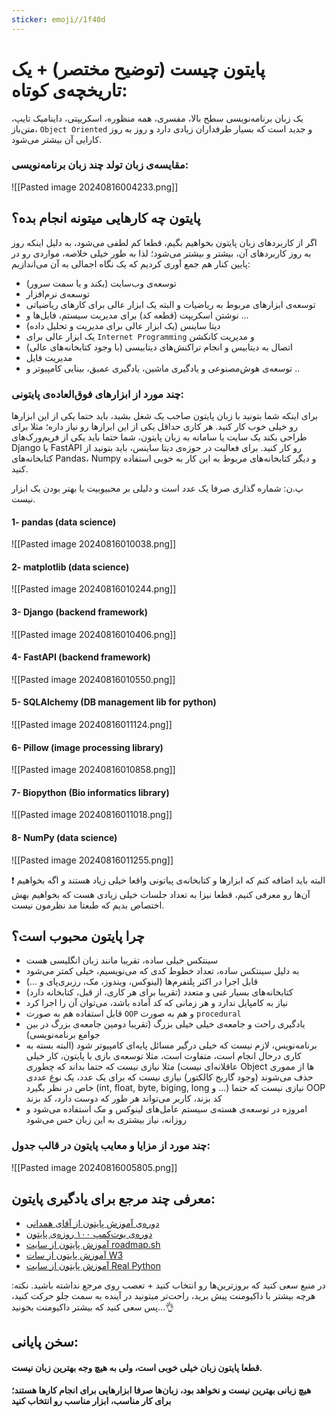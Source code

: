 ```yaml
---
sticker: emoji//1f40d
---
```

# پایتون چیست (توضیح مختصر) + یک تاریخچه‌ی کوتاه:
یک زبان برنامه‌نویسی سطح بالا، مفسری، همه منظوره، اسکریپتی، داینامیک تایپ، متن‌باز، `Object Oriented` و جدید است که بسیار طرفداران زیادی دارد و روز به روز کارایی آن بیشتر می‌شود.


### مقایسه‌ی زبان تولد چند زبان برنامه‌نویسی:
![[Pasted image 20240816004233.png]]



## پایتون چه کارهایی میتونه انجام بده؟
اگر از کاربردهای زبان پایتون بخواهیم بگیم، قطعا کم لطفی می‌شود، به دلیل اینکه روز به روز کاربردهای آن، بیشتر و بیشتر می‌شود؛ لذا به طور خیلی خلاصه، مواردی رو در پایین کنار هم جمع آوری کردیم که یک نگاه اجمالی به آن می‌اندازیم: 

- توسعه‌ی وب‌سایت (بکند و یا سمت سرور)
- توسعه‌ی نرم‌افزار 
- توسعه‌ی ابزارهای مربوط به ریاضیات و البته یک ابزار عالی برای کارهای ریاضیاتی
- نوشتن اسکریپت (قطعه کد) برای مدیریت سیستم، فایل‌ها و ...
- دیتا ساینس (یک ابزار عالی برای مدیریت و تحلیل داده)
- یک ابزار عالی برای `Internet Programming` و مدیریت کانکشن
- اتصال به دیتابیس و انجام تراکنش‌های دیتابیسی (با وجود کتابخانه‌های عالی)
- مدیریت فایل 
- توسعه‌ی هوش‌مصنوعی و یادگیری ماشین، یادگیری عمیق، بینایی کامپیوتر و ..




### چند مورد از ابزارهای فوق‌العاده‌ی پایتونی: 
برای اینکه شما بتونید با زبان پایتون صاحب یک شغل بشید، باید حتما یکی از این ابزارها رو خیلی خوب کار کنید. هر کاری حداقل یکی از این ابرازها رو نیاز داره؛ مثلا برای طراحی بکند یک سایت یا سامانه به زبان پایتون، شما حتما باید یکی از فریم‌ورک‌های Django یا FastAPI رو کار کنید. 
برای فعالیت در حوزه‌ی دیتا ساینس، باید بتونید از کتابخانه‌های Pandas، Numpy و دیگر کتابخانه‌های مربوط به این کار به خوبی استفاده کنید. 

پ.ن: شماره گذاری صرفا یک عدد است و دلیلی بر محبیوبیت یا بهتر بودن یک ابزار نیست.


#### 1- pandas (data science)
![[Pasted image 20240816010038.png]]



#### 2- matplotlib (data science)
![[Pasted image 20240816010244.png]]



#### 3- Django (backend framework)
![[Pasted image 20240816010406.png]]



#### 4- FastAPI (backend framework)
![[Pasted image 20240816010550.png]]



#### 5- SQLAlchemy (DB management lib for python)
![[Pasted image 20240816011124.png]]




#### 6- Pillow (image processing library)
![[Pasted image 20240816010858.png]]



#### 7- Biopython (Bio informatics library)
![[Pasted image 20240816011018.png]]



#### 8- NumPy (data science)
![[Pasted image 20240816011255.png]]



❗ البته باید اضافه کنم که ابزارها و کتابخانه‌ی پیاتونی واقعا خیلی زیاد هستند و اگه بخواهیم آن‌ها رو معرفی کنیم، قطعا نیزا به تعداد جلسات خیلی زیادی هست که بخواهیم بهش اختصاص بدیم که طبعتا مد نظرمون نیست. 


## چرا پایتون محبوب است؟ 
- سینتکس خیلی ساده، تقریبا مانند زبان انگلیسی هست
- به دلیل سینتکس ساده، تعداد خطوط کدی که می‌نویسیم، خیلی کمتر می‌شود
- قابل اجرا در اکثر پلتفرم‌ها (لینوکس، ویندوز، مک، رزبری‌پای و ...)
- کتابخانه‌های بسیار غنی و متعدد (تقریبا برای هر کاری، از قبل، کتابخانه دارد)
- نیاز به کامپایل ندارد و هر زمانی که کد آماده باشد، می‌توان آن را اجرا کرد
- قابل استفاده هم به صورت `OOP` و هم به صورت `procedural` 
- یادگیری راحت و جامعه‌ی خیلی خیلی بزرگ (تقریبا دومین جامعه‌ی بزرگ در بین جوامع برنامه‌نویسی)
- برنامه‌نویس، لازم نیست که خیلی درگیر مسائل پایه‌ای کامپیوتر شود (البته بسته به کاری درحال انجام است، متفاوت است، مثلا توسعه‌ی بازی با پایتون، کار خیلی عاقلانه‌ای نیست)
	 مثلا نیازی نیست که حتما بداند که چطوری Object ها از مموری حذف می‌شوند (وجود گاربج کالکتور)
	 نیازی نیست که برای یک عدد، یک نوع عددی خاص در نظر بگیرد (int, float, byte, biging, long و ...)
	 نیازی نیست که حتما OOP کد بزند، کاربر می‌تواند هر طور که دوست دارد، کد بزند
- امروزه در توسعه‌ی هسته‌ی سیستم عامل‌های لینوکس و مک استفاده می‌شود و روزانه، نیاز بیشتری به این زبان حس می‌شود 


### چند مورد از مزایا و معایب پایتون در قالب جدول: 
![[Pasted image 20240816005805.png]]




## معرفی چند مرجع برای یادگیری پایتون: 
- [دوره‌ی آموزش پایتون از آقای همدانی ](https://www.youtube.com/watch?v=_uQrJ0TkZlc)
- [دوره‌ی بوت‌کمپ ۱۰۰ روزه‌ی پایتون](https://udemyiran.com/product/%D8%A2%D9%85%D9%88%D8%B2%D8%B4-%D9%BE%D8%A7%DB%8C%D8%AA%D9%88%D9%86-%D8%AF%D8%B1-100-%D8%B1%D9%88%D8%B2/)
- [آموزش پایتون از سایت roadmap.sh](https://roadmap.sh/python)
- [آموزش پایتون از سات W3](https://www.w3schools.com/python/default.asp)
- [آموزش پایتون از سایت Real Python](https://realpython.com/learning-paths/python-basics/)

در منبع سعی کنید که بروزترین‌ها رو انتخاب کنید + تعصب روی مرجع نداشته باشید.
نکته: هرچه بیشتر با داکیومنت پیش برید، راحت‌تر میتونید در آینده به سمت جلو حرکت کنید، پس سعی کنید که بیشتر داکیومنت بخونید...👌




## سخن پایانی: 

#### قطعا پایتون زبان خیلی خوبی است، ولی به هیچ وجه بهترین زبان نیست.
#### هیچ زبانی بهترین نیست و نخواهد بود، زبان‌ها صرفا ابزارهایی برای انجام کارها هستند؛ برای کار مناسب، ابزار مناسب رو انتخاب کنید




